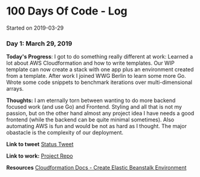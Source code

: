 # 100 Days Of Code - Log

Started on 2019-03-29

### Day 1: March 29, 2019

**Today's Progress**:
I got to do something really different at work: Learned a lot about AWS Cloudformation and how to write templates.
Our WIP template can now create a stack with one app plus an environment created from a template.
After work I joined WWG Berlin to learn some more Go.
Wrote some code snippets to benchmark iterations over multi-dimensional arrays.

**Thoughts:**
I am eternally torn between wanting to do more backend focused work (and use Go) and Frontend.
Styling and all that is not my passion, but on the other hand almost any project idea I have needs a good frontend (while the backend can be quite minimal sometimes).
Also automating AWS is fun and would be not as hard as I thought. The major obastacle is the complexity of our deployment.

**Link to tweet** [Status Tweet]()

**Link to work:** [Project Repo](https://github.com/Haimchen/story-of-slices)

**Resources**
[Cloudformation Docs - Create Elastic Beanstalk Environment](https://docs.aws.amazon.com/de_de/AWSCloudFormation/latest/UserGuide/aws-properties-beanstalk-environment.html)
